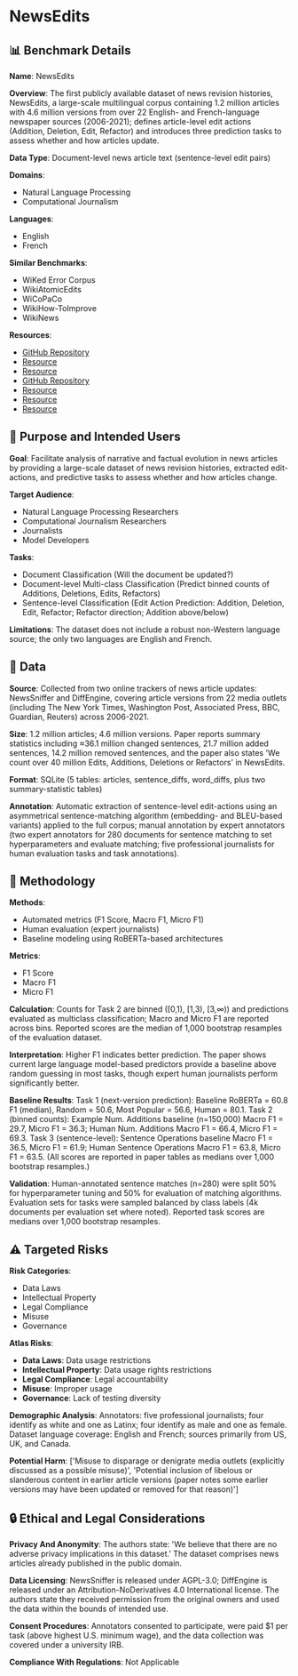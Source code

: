 # NewsEdits

## 📊 Benchmark Details

**Name**: NewsEdits

**Overview**: The first publicly available dataset of news revision histories, NewsEdits, a large-scale multilingual corpus containing 1.2 million articles with 4.6 million versions from over 22 English- and French-language newspaper sources (2006-2021); defines article-level edit actions (Addition, Deletion, Edit, Refactor) and introduces three prediction tasks to assess whether and how articles update.

**Data Type**: Document-level news article text (sentence-level edit pairs)

**Domains**:
- Natural Language Processing
- Computational Journalism

**Languages**:
- English
- French

**Similar Benchmarks**:
- WiKed Error Corpus
- WikiAtomicEdits
- WiCoPaCo
- WikiHow-ToImprove
- WikiNews

**Resources**:
- [GitHub Repository](https://github.com/isi-nlp/NewsEdits.git)
- [Resource](https://arxiv.org/abs/2206.07106)
- [Resource](https://www.newssniffer.co.uk/)
- [GitHub Repository](https://github.com/DocNow/diffengine)
- [Resource](https://opensource.org/licenses/AGPL-3.0)
- [Resource](https://creativecommons.org/licenses/by-nd/4.0)
- [Resource](https://huggingface.co/roberta-base)

## 🎯 Purpose and Intended Users

**Goal**: Facilitate analysis of narrative and factual evolution in news articles by providing a large-scale dataset of news revision histories, extracted edit-actions, and predictive tasks to assess whether and how articles change.

**Target Audience**:
- Natural Language Processing Researchers
- Computational Journalism Researchers
- Journalists
- Model Developers

**Tasks**:
- Document Classification (Will the document be updated?)
- Document-level Multi-class Classification (Predict binned counts of Additions, Deletions, Edits, Refactors)
- Sentence-level Classification (Edit Action Prediction: Addition, Deletion, Edit, Refactor; Refactor direction; Addition above/below)

**Limitations**: The dataset does not include a robust non-Western language source; the only two languages are English and French.

## 💾 Data

**Source**: Collected from two online trackers of news article updates: NewsSniffer and DiffEngine, covering article versions from 22 media outlets (including The New York Times, Washington Post, Associated Press, BBC, Guardian, Reuters) across 2006-2021.

**Size**: 1.2 million articles; 4.6 million versions. Paper reports summary statistics including ≈36.1 million changed sentences, 21.7 million added sentences, 14.2 million removed sentences, and the paper also states 'We count over 40 million Edits, Additions, Deletions or Refactors' in NewsEdits.

**Format**: SQLite (5 tables: articles, sentence_diffs, word_diffs, plus two summary-statistic tables)

**Annotation**: Automatic extraction of sentence-level edit-actions using an asymmetrical sentence-matching algorithm (embedding- and BLEU-based variants) applied to the full corpus; manual annotation by expert annotators (two expert annotators for 280 documents for sentence matching to set hyperparameters and evaluate matching; five professional journalists for human evaluation tasks and task annotations).

## 🔬 Methodology

**Methods**:
- Automated metrics (F1 Score, Macro F1, Micro F1)
- Human evaluation (expert journalists)
- Baseline modeling using RoBERTa-based architectures

**Metrics**:
- F1 Score
- Macro F1
- Micro F1

**Calculation**: Counts for Task 2 are binned ([0,1), [1,3), [3,∞)) and predictions evaluated as multiclass classification; Macro and Micro F1 are reported across bins. Reported scores are the median of 1,000 bootstrap resamples of the evaluation dataset.

**Interpretation**: Higher F1 indicates better prediction. The paper shows current large language model-based predictors provide a baseline above random guessing in most tasks, though expert human journalists perform significantly better.

**Baseline Results**: Task 1 (next-version prediction): Baseline RoBERTa = 60.8 F1 (median), Random = 50.6, Most Popular = 56.6, Human = 80.1. Task 2 (binned counts): Example Num. Additions baseline (n=150,000) Macro F1 = 29.7, Micro F1 = 36.3; Human Num. Additions Macro F1 = 66.4, Micro F1 = 69.3. Task 3 (sentence-level): Sentence Operations baseline Macro F1 = 36.5, Micro F1 = 61.9; Human Sentence Operations Macro F1 = 63.8, Micro F1 = 63.5. (All scores are reported in paper tables as medians over 1,000 bootstrap resamples.)

**Validation**: Human-annotated sentence matches (n=280) were split 50% for hyperparameter tuning and 50% for evaluation of matching algorithms. Evaluation sets for tasks were sampled balanced by class labels (4k documents per evaluation set where noted). Reported task scores are medians over 1,000 bootstrap resamples.

## ⚠️ Targeted Risks

**Risk Categories**:
- Data Laws
- Intellectual Property
- Legal Compliance
- Misuse
- Governance

**Atlas Risks**:
- **Data Laws**: Data usage restrictions
- **Intellectual Property**: Data usage rights restrictions
- **Legal Compliance**: Legal accountability
- **Misuse**: Improper usage
- **Governance**: Lack of testing diversity

**Demographic Analysis**: Annotators: five professional journalists; four identify as white and one as Latinx; four identify as male and one as female. Dataset language coverage: English and French; sources primarily from US, UK, and Canada.

**Potential Harm**: ['Misuse to disparage or denigrate media outlets (explicitly discussed as a possible misuse)', 'Potential inclusion of libelous or slanderous content in earlier article versions (paper notes some earlier versions may have been updated or removed for that reason)']

## 🔒 Ethical and Legal Considerations

**Privacy And Anonymity**: The authors state: 'We believe that there are no adverse privacy implications in this dataset.' The dataset comprises news articles already published in the public domain.

**Data Licensing**: NewsSniffer is released under AGPL-3.0; DiffEngine is released under an Attribution-NoDerivatives 4.0 International license. The authors state they received permission from the original owners and used the data within the bounds of intended use.

**Consent Procedures**: Annotators consented to participate, were paid $1 per task (above highest U.S. minimum wage), and the data collection was covered under a university IRB.

**Compliance With Regulations**: Not Applicable
